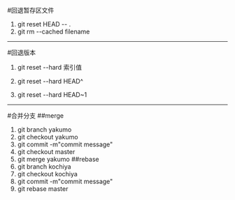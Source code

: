 #回退暂存区文件
1. git reset HEAD -- .
2. git rm --cached filename
-----
#回退版本
1. git reset --hard 索引值

2. git reset --hard HEAD^

3. git reset --hard HEAD~1

-----
#合并分支
##merge
1. git branch yakumo
2. git checkout yakumo
3. git commit -m"commit message"
4. git checkout master
5. git merge yakumo
##rebase
1. git branch kochiya
2. git checkout kochiya
3. git commit -m"commit message"
4. git rebase master
